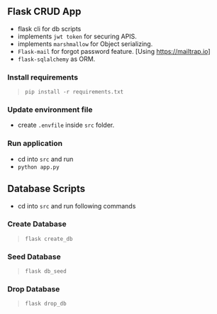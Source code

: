 ## Flask CRUD App
- flask cli for db scripts
- implements `jwt token` for securing APIS.
- implements `marshmallow` for Object serializing.
- `Flask-mail` for forgot password feature. [Using https://mailtrap.io]
- `flask-sqlalchemy` as ORM.

### Install requirements

> `pip install -r requirements.txt`

### Update environment file

- create `.envfile` inside `src` folder.

### Run application

- cd into `src` and run
- `python app.py`

## Database Scripts

- cd into `src` and run following commands

### Create Database

> `flask create_db`

### Seed Database

> `flask db_seed`

### Drop Database

> `flask drop_db`
